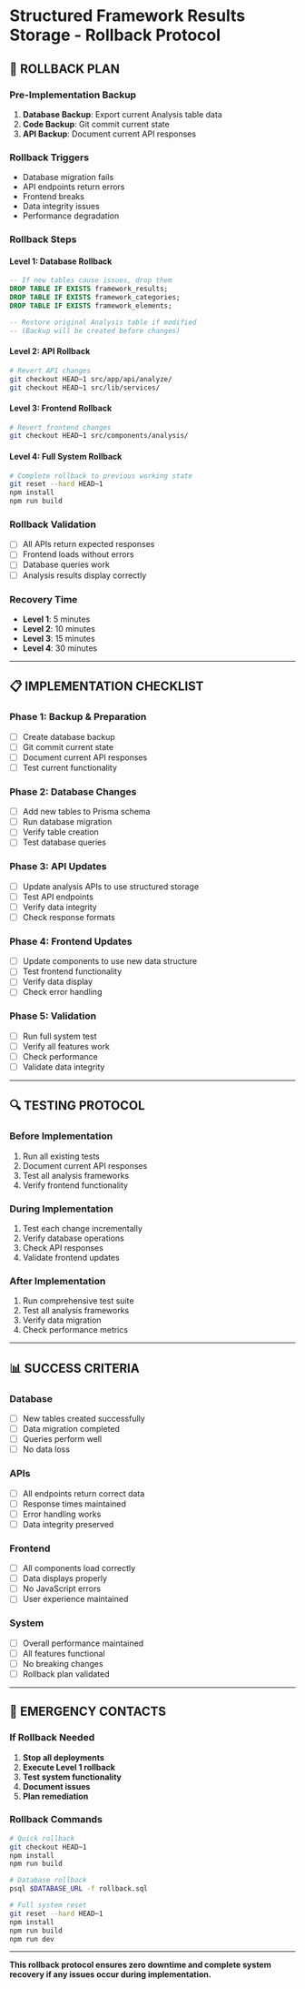 # Structured Framework Results Storage - Rollback Protocol

## 🚨 **ROLLBACK PLAN**

### **Pre-Implementation Backup**

1. **Database Backup**: Export current Analysis table data
2. **Code Backup**: Git commit current state
3. **API Backup**: Document current API responses

### **Rollback Triggers**

- Database migration fails
- API endpoints return errors
- Frontend breaks
- Data integrity issues
- Performance degradation

### **Rollback Steps**

#### **Level 1: Database Rollback**

```sql
-- If new tables cause issues, drop them
DROP TABLE IF EXISTS framework_results;
DROP TABLE IF EXISTS framework_categories;
DROP TABLE IF EXISTS framework_elements;

-- Restore original Analysis table if modified
-- (Backup will be created before changes)
```

#### **Level 2: API Rollback**

```bash
# Revert API changes
git checkout HEAD~1 src/app/api/analyze/
git checkout HEAD~1 src/lib/services/
```

#### **Level 3: Frontend Rollback**

```bash
# Revert frontend changes
git checkout HEAD~1 src/components/analysis/
```

#### **Level 4: Full System Rollback**

```bash
# Complete rollback to previous working state
git reset --hard HEAD~1
npm install
npm run build
```

### **Rollback Validation**

- [ ] All APIs return expected responses
- [ ] Frontend loads without errors
- [ ] Database queries work
- [ ] Analysis results display correctly

### **Recovery Time**

- **Level 1**: 5 minutes
- **Level 2**: 10 minutes
- **Level 3**: 15 minutes
- **Level 4**: 30 minutes

---

## 📋 **IMPLEMENTATION CHECKLIST**

### **Phase 1: Backup & Preparation**

- [ ] Create database backup
- [ ] Git commit current state
- [ ] Document current API responses
- [ ] Test current functionality

### **Phase 2: Database Changes**

- [ ] Add new tables to Prisma schema
- [ ] Run database migration
- [ ] Verify table creation
- [ ] Test database queries

### **Phase 3: API Updates**

- [ ] Update analysis APIs to use structured storage
- [ ] Test API endpoints
- [ ] Verify data integrity
- [ ] Check response formats

### **Phase 4: Frontend Updates**

- [ ] Update components to use new data structure
- [ ] Test frontend functionality
- [ ] Verify data display
- [ ] Check error handling

### **Phase 5: Validation**

- [ ] Run full system test
- [ ] Verify all features work
- [ ] Check performance
- [ ] Validate data integrity

---

## 🔍 **TESTING PROTOCOL**

### **Before Implementation**

1. Run all existing tests
2. Document current API responses
3. Test all analysis frameworks
4. Verify frontend functionality

### **During Implementation**

1. Test each change incrementally
2. Verify database operations
3. Check API responses
4. Validate frontend updates

### **After Implementation**

1. Run comprehensive test suite
2. Test all analysis frameworks
3. Verify data migration
4. Check performance metrics

---

## 📊 **SUCCESS CRITERIA**

### **Database**

- [ ] New tables created successfully
- [ ] Data migration completed
- [ ] Queries perform well
- [ ] No data loss

### **APIs**

- [ ] All endpoints return correct data
- [ ] Response times maintained
- [ ] Error handling works
- [ ] Data integrity preserved

### **Frontend**

- [ ] All components load correctly
- [ ] Data displays properly
- [ ] No JavaScript errors
- [ ] User experience maintained

### **System**

- [ ] Overall performance maintained
- [ ] All features functional
- [ ] No breaking changes
- [ ] Rollback plan validated

---

## 🚨 **EMERGENCY CONTACTS**

### **If Rollback Needed**

1. **Stop all deployments**
2. **Execute Level 1 rollback**
3. **Test system functionality**
4. **Document issues**
5. **Plan remediation**

### **Rollback Commands**

```bash
# Quick rollback
git checkout HEAD~1
npm install
npm run build

# Database rollback
psql $DATABASE_URL -f rollback.sql

# Full system reset
git reset --hard HEAD~1
npm install
npm run build
npm run dev
```

---

**This rollback protocol ensures zero downtime and complete system recovery if any issues occur during implementation.**
